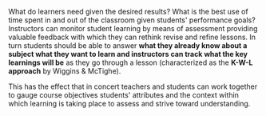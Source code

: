 <p><span style=font-weight: 400;>What do learners need given the desired results? What is the best use of time spent in and out of the classroom given students' performance goals? Instructors can monitor student learning by means of assessment providing valuable feedback with which they can rethink revise and refine lessons. In turn students should be able to answer </span><strong>what they already know about a subject what they want to learn and instructors can track what the key learnings will be</strong><span style=font-weight: 400;> as they go through a lesson (characterized as the </span><strong>K-W-L approach</strong><span style=font-weight: 400;> by Wiggins &amp; McTighe).</span></p>

<p><span style=font-weight: 400;>This has the effect that in concert teachers and students can work together to gauge course objectives students' attributes and the context within which learning is taking place to assess and strive toward understanding.</span></p>